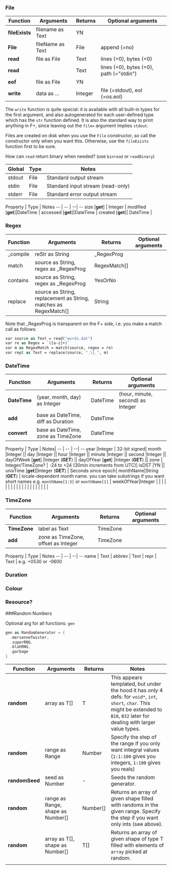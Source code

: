 ### File

Function | Arguments | Returns | Optional arguments
-- | -- | -- | --
**fileExists** | filename as Text | YN
**File** | fileName as Text | File | append (=no)
**read** | file as File | Text | lines (=0), bytes (=0)
**read** | | Text | lines (=0), bytes (=0), path (="stdin")
**eof** | file as File | YN
**write** | data as ... | Integer | file (=stdout), eol (=os.eol)

The `write` function is quite special: it is available with all built-in types for the first argument, and also autogenerated for each user-defined type which has the `str` function defined. It is also the standard way to print anything in F+, since leaving out the `file=` argument implies `stdout`.

Files are created on disk when you use the `File` constructor, so call the constructor only when you want this. Otherwise, use the `fileExists` function first to be sure.

How can `read` return binary when needed? (use `binread` or `readBinary`)

Global | Type | Notes
-- | -- | --
stdout | File | Standard output stream
stdin | File | Standard input stream (read-only)
stderr | File | Standard error output stream

Property | Type | Notes
-- | -- | --| --
size [**get**] | Integer |
modified [**get**]|DateTime |
accessed [**get**]|DateTime |
created [**get**]| DateTime |


### Regex

Function | Arguments | Returns | Optional arguments
-- | -- | --| --
_compile | reStr as String | _RegexProg |
match | source as String, regex as _RegexProg | RegexMatch[] |
contains | source as String, regex as _RegexProg | YesOrNo |
replace | source as String, replacement as String, matches as RegexMatch[]| String

Note that _RegexProg is transparent on the F+ side, i.e. you make a match call as follows:
```vb
var source as Text = read("words.dat")
var re as Regex = `([a-z]+)`
var m as RegexMatch = match(source, regex = re)
var repl as Text = replace(source, "_\1_", m)
```

### DateTime
Function | Arguments | Returns | Optional arguments
-- | -- | --| --
**DateTime** | (year, month, day) as Integer | DateTime | (hour, minute, second) as Integer
**add** | base as DateTime, diff as Duration | DateTime
**convert** | base as DateTime, zone as TimeZone | DateTime

Property | Type | Notes| 
-- | -- | --| --
year |Integer | 32-bit signed| 
month |Integer || 
day |Integer || 
hour |Integer || 
minute |Integer || 
second |Integer || 
dayOfWeek [**get**] |Integer (**GET**) || 
dayOfYear [**get**] |Integer (**GET**) || 
zone | Integer/TimeZone? | -24 to +24 (30min increments from UTC)| 
isDST |YN || 
unixTime  [**get**]|Integer (**GET**) | Seconds since epoch| 
monthName|String (**GET**) | locale-dependent month name. you can take substrings if you want short names e.g. `monthName[1:3]` or `monthName[1]` | 
weekOfYear|Integer | | 
| | | 
| | | 
| | | 
| | | 
| | | 
| | | 



### TimeZone

Function | Arguments | Returns | Optional arguments
-- | -- | --| --
**TimeZone** | label as Text | TimeZone
**add** | zone as TimeZone, offset as Integer | TimeZone

Property | Type | Notes
-- | -- | --| --
name | Text |
abbrev | Text |
repr | Text |  e.g. +0530 or -0600

### Duration


### Colour


### Resource?

###Random Numbers

Optional arg for all functions: `gen`

```swift
gen as RandomGenerator = {
  .mersenneTwister,
  .superRNG,
  .blahRNG,
  .garbage
}
```



| Function       | Arguments                         | Returns  | Notes                                                        |
| -------------- | --------------------------------- | -------- | ------------------------------------------------------------ |
| **random**     | array as T[]                      | T        | This appears templated, but under the hood it has only 4 defs: for `void*`, `int`, `short`, `char`. This might be extended to `B16`, `B32` later for dealing with larger value types. |
| **random**     | range as Range                    | Number   | Specify the step of the range if you only want integral values (`1:1:100` gives you integers, `1:100` gives you reals) |
| **randomSeed** | seed as Number                    | -        | Seeds the random generator.                                  |
| **random**     | range as Range, shape as Number[] | Number[] | Returns an array of given shape filled with randoms in the given range. Specify the step if you want only ints (see above). |
| **random**     | array as T[], shape as Number[]   | T[]      | Returns an array of given shape of type T filled with elements of `array` picked at random. |
|                |                                   |          |                                                              |

​	

